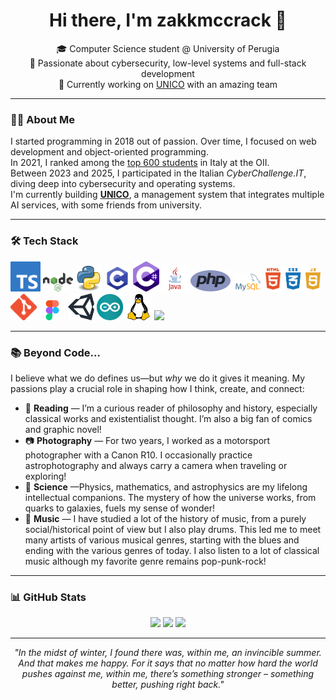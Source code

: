 <h1 align="center">Hi there, I'm zakkmccrack 📀</h1>

<p align="center">
  🎓 Computer Science student @ University of Perugia<br>
  🧠 Passionate about cybersecurity, low-level systems and full-stack development<br>
  💼 Currently working on <a href="https://theunico.it/">UNICO</a> with an amazing team<br>
</p>

---

### 👨‍💻 About Me

I started programming in 2018 out of passion. Over time, I focused on web development and object-oriented programming.  
In 2021, I ranked among the <a href="https://www.olimpiadi-informatica.it/oldsite/202/classifica-generale-territoriale-2022.xlsx" target="_blank">top 600 students</a> in Italy at the OII.  
Between 2023 and 2025, I participated in the Italian *CyberChallenge.IT*, diving deep into cybersecurity and operating systems.  
I'm currently building <a href="https://theunico.it/" target="_blank">**UNICO**</a>, a management system that integrates multiple AI services, with some friends from university.

---

### 🛠️ Tech Stack

<p align="left">
  <img src="https://github.com/ID0x6e656d6f/ID0x6e656d6f/blob/main/Typescript.png?raw=true" width="48"/>
  <img src="https://github.com/ID0x6e656d6f/ID0x6e656d6f/blob/main/Node.js_logo.png" width="48"/>
  <img src="https://github.com/ID0x6e656d6f/ID0x6e656d6f/blob/main/Python.svg.png" width="42"/>
  <img src="https://github.com/ID0x6e656d6f/ID0x6e656d6f/blob/main/c-programming.png" width="42"/>
  <img src="https://github.com/ID0x6e656d6f/ID0x6e656d6f/blob/main/c-sharp-c-icon-912x1024-j3yidw37.png" width="42"/>
  <img src="https://github.com/ID0x6e656d6f/ID0x6e656d6f/blob/main/java-logo-1.png" width="42"/>
  <img src="https://github.com/ID0x6e656d6f/ID0x6e656d6f/blob/main/php-1-logo-png-transparent.png" width="64"/>
  <img src="https://github.com/ID0x6e656d6f/ID0x6e656d6f/blob/main/MySQL-Logo.png?raw=true" width="48"/>
  <img src="https://github.com/ID0x6e656d6f/ID0x6e656d6f/blob/main/png-clipart-html-js-and-css-logo-cascading-style-sheets-javascript-html-css3-jquery-logo-miscellaneous-text.png" width="88"/>
  <img src="https://github.com/ID0x6e656d6f/ID0x6e656d6f/blob/main/Git-Icon-1788C.png" width="42"/>
  <img src="https://github.com/ID0x6e656d6f/ID0x6e656d6f/blob/main/Figma-1-logo.png" width="42"/>
  <img src="https://github.com/ID0x6e656d6f/ID0x6e656d6f/blob/main/unity-logo-988A22E703-seeklogo.com.png" width="42"/>
  <img src="https://github.com/ID0x6e656d6f/ID0x6e656d6f/blob/main/arduino-logo-1.png" width="42"/>
  <img src="https://github.com/ID0x6e656d6f/ID0x6e656d6f/blob/main/free-linux-logo-icon-download-in-svg-png-gif-file-formats--technology-social-media-company-vol-4-pack-logos-icons-2944967.webp" width="42"/>
    <img src="https://github.com/zakkmccrack/zakkmccrack/blob/main/Android_Studio_icon_(2023).svg.png" width="42"/>
</p>

---

### 📚 Beyond Code...
I believe what we do defines us—but *why* we do it gives it meaning. My passions play a crucial role in shaping how I think, create, and connect:
- 📖 **Reading** — I’m a curious reader of philosophy and history, especially classical works and existentialist thought. I’m also a big fan of comics and graphic novel!
- 📷 **Photography** — For two years, I worked as a motorsport photographer with a Canon R10. I occasionally practice astrophotography and always carry a camera when traveling or exploring!
- 🌌 **Science** —Physics, mathematics, and astrophysics are my lifelong intellectual companions. The mystery of how the universe works, from quarks to galaxies, fuels my sense of wonder!
- 🎵 **Music** — I have studied a lot of the history of music, from a purely social/historical point of view but I also play drums. This led me to meet many artists of various musical genres, starting with the blues and ending with the various genres of today. I also listen to a lot of classical music although my favorite genre remains pop-punk-rock!

---

### 📊 GitHub Stats

<p align="center">
  <img src="https://github-readme-stats.vercel.app/api?username=zakkmccrack&hide_rank=true&show_icons=true&theme=tokyonight" height="180"/>
  <img src="https://github-readme-stats.vercel.app/api/top-langs/?username=zakkmccrack&langs_count=6&layout=compact&theme=tokyonight" height="180"/>
  <img src="https://streak-stats.demolab.com/?user=zakkmccrack&theme=dark" height="180">
</p>

---

<p align="center">
  <em>"In the midst of winter, I found there was, within me, an invincible summer. And that makes me happy. For it says that no matter how hard the world pushes against me, within me, there’s something stronger – something better, pushing right back."</em>
</p>

